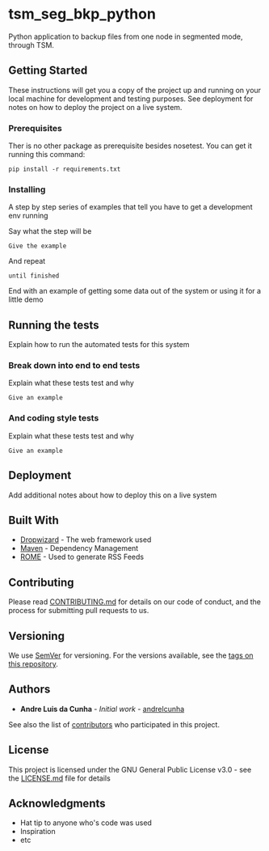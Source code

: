 # tsm_seg_bkp_python

Python application to backup files from one node in segmented mode, through TSM.

## Getting Started

These instructions will get you a copy of the project up and running on your local machine for development and testing purposes. See deployment for notes on how to deploy the project on a live system.

### Prerequisites

Ther is no other package as prerequisite besides nosetest. You can get it running this command:
```
pip install -r requirements.txt
```

### Installing

A step by step series of examples that tell you have to get a development env running

Say what the step will be

```
Give the example
```

And repeat

```
until finished
```

End with an example of getting some data out of the system or using it for a little demo

## Running the tests

Explain how to run the automated tests for this system

### Break down into end to end tests

Explain what these tests test and why

```
Give an example
```

### And coding style tests

Explain what these tests test and why

```
Give an example
```

## Deployment

Add additional notes about how to deploy this on a live system

## Built With

* [Dropwizard](http://www.dropwizard.io/1.0.2/docs/) - The web framework used
* [Maven](https://maven.apache.org/) - Dependency Management
* [ROME](https://rometools.github.io/rome/) - Used to generate RSS Feeds

## Contributing

Please read [CONTRIBUTING.md](https://gist.github.com/PurpleBooth/b24679402957c63ec426) for details on our code of conduct, and the process for submitting pull requests to us.

## Versioning

We use [SemVer](http://semver.org/) for versioning. For the versions available, see the [tags on this repository](https://github.com/your/project/tags).

## Authors

* **Andre Luis da Cunha** - *Initial work* - [andrelcunha](https://github.com/andrelcunha)

See also the list of [contributors](https://github.com/andrelcunha/tsm_seg_bkp_python/contributors) who participated in this project.

## License

This project is licensed under the GNU General Public License v3.0 - see the [LICENSE.md](LICENSE.md) file for details

## Acknowledgments

* Hat tip to anyone who's code was used
* Inspiration
* etc

